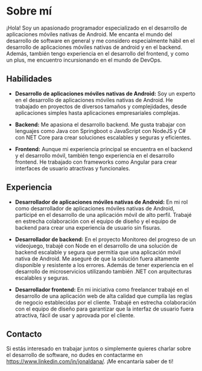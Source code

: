 # Sobre mí

¡Hola! Soy un apasionado programador especializado en el desarrollo de aplicaciones móviles nativas de Android. Me encanta el mundo del desarrollo de software en general y me considero especialmente hábil en el desarrollo de aplicaciones móviles nativas de android y en el backend. Además, también tengo experiencia en el desarrollo del frontend, y como un plus, me encuentro incursionando en el mundo de DevOps.

## Habilidades

- **Desarrollo de aplicaciones móviles nativas de Android:** Soy un experto en el desarrollo de aplicaciones móviles nativas de Android. He trabajado en proyectos de diversos tamaños y complejidades, desde aplicaciones simples hasta aplicaciones empresariales complejas.

- **Backend:** Me apasiona el desarrollo backend. Me gusta trabajar con lenguajes como Java con Springboot o JavaScript con NodeJS y C# con NET Core para crear soluciones escalables y seguras y eficientes.

- **Frontend:** Aunque mi experiencia principal se encuentra en el backend y el desarrollo móvil, también tengo experiencia en el desarrollo frontend. He trabajado con frameworks como Angular para crear interfaces de usuario atractivas y funcionales.

## Experiencia

- **Desarrollador de aplicaciones móviles nativas de Android:** En mi rol como desarrollador de aplicaciones móviles nativas de Android, participé en el desarrollo de una aplicación móvil de alto perfil. Trabajé en estrecha colaboración con el equipo de diseño y el equipo de backend para crear una experiencia de usuario sin fisuras.

- **Desarrollador de backend:** En el proyecto Monitoreo del progreso de un videojuego, trabajé con Node en el desarrollo de una solución de backend escalable y segura que permitía que una aplicación móvil nativa de Android. Me aseguré de que la solución fuera altamente disponible y resistente a los errores. Además de tener experiencia en el desarrollo de microservicios utilizando también .NET con arquitecturas escalables y seguras.

- **Desarrollador frontend:** En mi iniciativa como freelancer trabajé en el desarrollo de una aplicación web de alta calidad que cumplía las reglas de negocio establecidas por el cliente. Trabajé en estrecha colaboración con el equipo de diseño para garantizar que la interfaz de usuario fuera atractiva, fácil de usar y aprovada por el cliente.

## Contacto

Si estás interesado en trabajar juntos o simplemente quieres charlar sobre el desarrollo de software, no dudes en contactarme en https://www.linkedin.com/in/jonaldana/. ¡Me encantaría saber de ti! 
